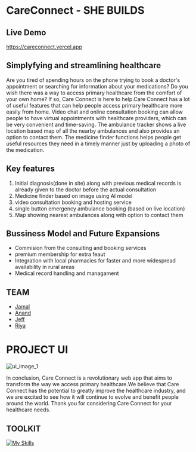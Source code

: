 # CareConnect - SHE BUILDS 

## Live Demo
 https://careconnect.vercel.app
 
## Simplyfying and streamlining healthcare

Are you tired of spending hours on the phone trying to book a doctor's appointment or searching for information about your medications? Do you wish there was a way to access primary healthcare from the comfort of your own home? If so, Care Connect is here to help.Care Connect has a lot of useful features that can help people access primary healthcare more easily from home. Video chat and online consultation booking can allow people to have virtual appointments with healthcare providers, which can be very convenient and time-saving. The ambulance tracker shows a live location based map of all the nearby ambulances and also provides an option to contact them. The medicine finder functions helps people get useful resources they need in a timely manner just by uploading a photo of the medication.




## Key features
1. Initial diagnosis(done in site) along with previous medical records is already given to the doctor before the actual consultation
2. Medicine finder based on image using AI model
3. video consultation booking and hosting service
4. single button emergency ambulance booking (based on live location)
5. Map showing nearest ambulances along with option to contact them




## Bussiness Model and Future Expansions
- Commision from the consulting and booking services
- premium membership for extra feaut
- Integration with local pharmacies for faster and more widespread    availability in rural areas
- Medical record handling and managament



## TEAM
- [Jamal](https://github.com/jamaljm)
- [Anand](https://github.com/zodwick)
- [Jeff](https://github.com/jeffprakash)
- [Riya](https://github.com/milkbreadzee)

# PROJECT UI
![ui_image_1](https://user-images.githubusercontent.com/115868723/211191931-dc286034-8777-4c16-b8f5-4e141f507c8f.png)



In conclusion, Care Connect is a revolutionary web app that aims to transform the way we access primary healthcare.We believe that Care Connect has the potential to greatly improve the healthcare industry, and we are excited to see how it will continue to evolve and benefit people around the world. Thank you for considering Care Connect for your healthcare needs.


## TOOLKIT
[![My Skills](https://skillicons.dev/icons?i=nextjs,firebase,tailwind,vercel,tensorflow,css)](https://skillicons.dev)
